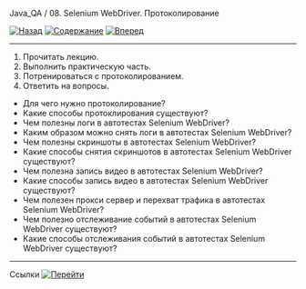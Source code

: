 Java_QA / 08. Selenium WebDriver. Протоколирование

[![Назад](https://img.shields.io/badge/-%D0%9D%D0%B0%D0%B7%D0%B0%D0%B4-brightgreen)](2.%20Практика.md)
[![Содержание](https://img.shields.io/badge/-%D0%A1%D0%BE%D0%B4%D0%B5%D1%80%D0%B6%D0%B0%D0%BD%D0%B8%D0%B5-purple)](README.md)
[![Вперед](https://img.shields.io/badge/-%D0%92%D0%BF%D0%B5%D1%80%D0%B5%D0%B4-brightgreen)](4.%20Ссылки.md)

***

1. Прочитать лекцию.
2. Выполнить практическую часть.
3. Потренироваться с протоколированием.
4. Ответить на вопросы.

* Для чего нужно протоколирование?
* Какие способы протоклирования существуют?
* Чем полезны логи в автотестах Selenium WebDriver?
* Каким образом можно снять логи в автотестах Selenium WebDriver? 
* Чем полезны скриншоты в автотестах Selenium WebDriver?  
* Какие способы снятия скриншотов в автотестах Selenium WebDriver существуют?   
* Чем полезна запись видео в автотестах Selenium WebDriver?  
* Какие способы запись видео в автотестах Selenium WebDriver существуют?
* Чем полезен прокси сервер и перехват трафика в автотестах Selenium WebDriver?  
* Чем полезно отслеживание событий в автотестах Selenium WebDriver существуют?  
* Какие способы отслеживания событий в автотестах Selenium WebDriver существуют?

***

Ссылки [![Перейти](https://img.shields.io/badge/-%D0%9F%D0%B5%D1%80%D0%B5%D0%B9%D1%82%D0%B8-blue)](4.%20Ссылки.md)